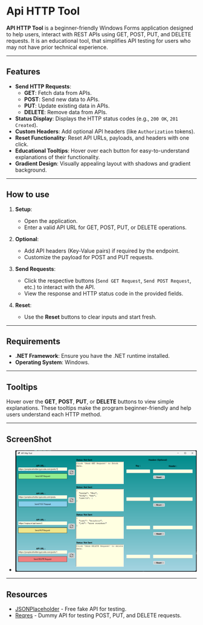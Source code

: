 # Api HTTP Tool

**API HTTP Tool** is a beginner-friendly Windows Forms application designed to help users,
interact with REST APIs using GET, POST, PUT, and DELETE requests. It is an educational tool,
that simplifies API testing for users who may not have prior technical experience.

---

## Features

- **Send HTTP Requests**:
  - **GET**: Fetch data from APIs.
  - **POST**: Send new data to APIs.
  - **PUT**: Update existing data in APIs.
  - **DELETE**: Remove data from APIs.
- **Status Display**: Displays the HTTP status codes (e.g., `200 OK`, `201 Created`).
- **Custom Headers**: Add optional API headers (like `Authorization` tokens).
- **Reset Functionality**: Reset API URLs, payloads, and headers with one click.
- **Educational Tooltips**: Hover over each button for easy-to-understand explanations of their functionality.
- **Gradient Design**: Visually appealing layout with shadows and gradient background.

---

## How to use

1. **Setup**:
   - Open the application.
   - Enter a valid API URL for GET, POST, PUT, or DELETE operations.

2. **Optional**:
   - Add API headers (Key-Value pairs) if required by the endpoint.
   - Customize the payload for POST and PUT requests.

3. **Send Requests**:
   - Click the respective buttons (`Send GET Request`, `Send POST Request`, etc.) to interact with the API.
   - View the response and HTTP status code in the provided fields.

4. **Reset**:
   - Use the **Reset** buttons to clear inputs and start fresh.

---

## Requirements

- **.NET Framework**: Ensure you have the .NET runtime installed.
- **Operating System**: Windows.

---

## Tooltips

Hover over the **GET**, **POST**, **PUT**, or **DELETE** buttons to view simple explanations. 
These tooltips make the program beginner-friendly and help users understand each HTTP method.

---

## ScreenShot

- ![App](/Images/app.png)

---

## Resources 

- [JSONPlaceholder](https://jsonplaceholder.typicode.com/) - Free fake API for testing.
- [Reqres](https://reqres.in/) - Dummy API for testing POST, PUT, and DELETE requests.
